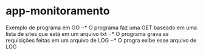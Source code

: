 # app-monitoramento

Exemplo de programa em GO
⋅⋅* O programa faz uma GET baseado em uma lista de sites que está em um arquivo txt
⋅⋅* O programa grava as requisições feitas em um arquivo de LOG
⋅⋅* O progra exibe esse arquivo de LOG
